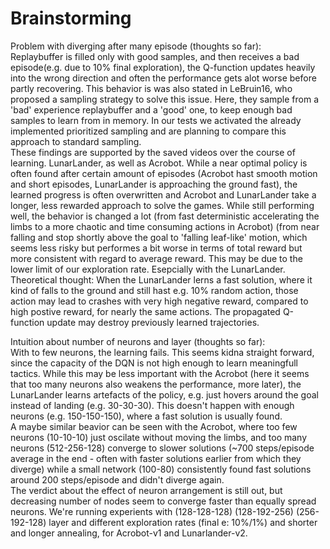  # Brainstorming  
 Problem with diverging after many episode (thoughts so far):  
 Replaybuffer is filled only with good samples, and then receives a bad episode(e.g. due to 10% final exploration), the Q-function updates heavily into the wrong direction
 and often the performance gets alot worse before partly recovering. This behavior is was also stated in LeBruin16, who proposed a sampling strategy to solve this issue. Here, they sample from a 'bad' experience replaybuffer and a 'good' one, to keep enough bad samples to learn from in memory. In our tests we activated the already implemented prioritized sampling and are planning to compare this approach to standard sampling.  
These findings are supported by the saved videos over the course of learning. LunarLander, as well as Acrobot. While a near optimal policy is often found after certain amount of episodes (Acrobot hast smooth motion and short episodes, LunarLander is approaching the ground fast), the learned progress is often overwritten and Acrobot and LunarLander take a longer, less rewarded approach to solve the games. While still performing well, the behavior is changed a lot (from fast deterministic accelerating the limbs to a more chaotic and time consuming actions in Acrobot) (from near falling and stop shortly above the goal to 'falling leaf-like' motion, which seems less risky but performes a bit worse in terms of total reward but more consistent with regard to average reward. This may be due to the lower limit of our exploration rate. Esepcially with the LunarLander. Theoretical thought: When the LunarLander lerns a fast solution, where it kind of falls to the ground and still hast e.g. 10% random action, those action may lead to crashes with very high negative reward, compared to high postive reward, for nearly the same actions. The propagated Q-function update may destroy previously learned trajectories.  


Intuition about number of neurons and layer (thoughts so far):  
With to few neurons, the learning fails. This seems kidna straight forward, since the capacity of the DQN is not high enough to learn meaningfull tactics. While this may be less important with the Acrobot (here it seems that too many neurons also weakens the performance, more later), the LunarLander learns artefacts of the policy, e.g. just hovers around the goal instead of landing (e.g. 30-30-30). This doesn't happen with enough neurons (e.g. 150-150-150), where a fast solution is usually found.  
A maybe similar beavior can be seen with the Acrobot, where too few neurons (10-10-10) just oscilate without moving the limbs, and too many neurons (512-256-128) converge to slower solutions (~700 steps/episode average in the end - often with faster solutions earlier from which they diverge) while a small network (100-80) consistently found fast solutions around 200 steps/episode and didn't diverge again.  
The verdict about the effect of neuron arrangement is still out, but decreasing number of nodes seem to converge faster than equally spread neurons. We're running experients with (128-128-128) (128-192-256) (256-192-128) layer and different exploration rates (final e: 10%/1%) and shorter and longer annealing, for Acrobot-v1 and Lunarlander-v2.


